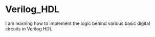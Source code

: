 # Verilog_HDL
I am learning how to implement the logic behind various basic digital circuits in Verilog HDL
